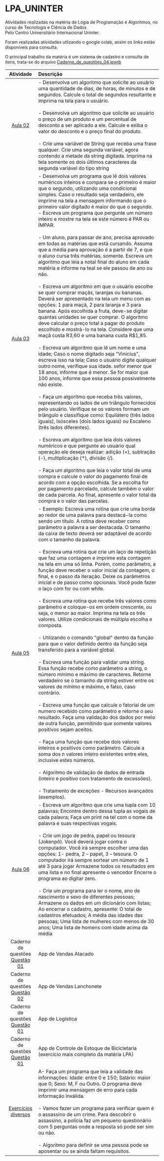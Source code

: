 # LPA_UNINTER
Atividades realizadas na matéria de Lógia de Programação e Algoritmos, no curso de Tecnologia e Ciência de Dados<br/>
Pelo Centro Universitário Internacional Uninter.

Foram realizadas atividades utlizando o google colab, assim os links estão disponíveis para consulta.

O principal trabalho da matéria é um sistema de cadastro e consulta de itens, trata-se do arquivo [Caderno_de_questões_04.ipynb](https://github.com/DheniMoura/LPA_UNINTER/blob/main/Caderno_de_quest%C3%B5es_04.ipynb)


|Atividade|Descrição|
|:----------:|:------------------|
|[Aula 02](https://github.com/DheniMoura/LPA_UNINTER/blob/main/LPA_Aula_02.ipynb)| - Desenvolva um algoritmo que solicite ao usuário uma quantidade de dias, de horas, de minutos e de segundos. Calcule o total de segundos resultante e imprima na tela para o usuário. <br><br> - Desenvolva um algoritmo que solicite ao usuário o preço de um produto e um percentual de desconto a ser aplicado a ele. Calcule e exiba o valor do desconto e o preço final do produto. <br><br> - Crie uma variável de String que receba uma frase qualquer. Crie uma segunda variável, agora contendo a metade da string digitada. Imprima na tela somente os dois últimos caracteres da segunda variável do tipo string|
|[Aula 03](https://github.com/DheniMoura/LPA_UNINTER/blob/main/LPA_Aula_03.ipynb)| - Desenvolva um programa que lê dois valores numéricos inteiros e compara se o primeiro é maior que o segundo, utilizando uma condicional simples. Caso o resultado seja verdadeiro, ele imprime na tela a mensagem informando que o primeiro valor digitado é maior do que o segundo. <br> - Escreva um programa que pergunte um número inteiro e mostre na tela se este número é PAR ou ÍMPAR. <br><br> - Um aluno, para passar de ano, precisa aprovado em todas as matérias que está cursando. Assuma que a média para aprovação é a partir de 7, e que o aluno cursa três matérias, somente. Escreva um algoritmo que leia a notal final do aluno em cada matéria e informe na teal se ele passou de ano ou não. <br><br> - Escreva um algoritmo em que o usuário escolhe se quer comprar maçãs, laranjas ou bananas. Deverá ser apresentado na tela um menu com as opções: 1 para maçã, 2 para laranja e 3 para banana. Após escolhida a fruta, deve-se digitar quantas unidades se quer comprar. O algoritmo deve calcular o preço total a pagar do produto escolhido e mostrá-lo na tela. Considere que uma maçã custa R3,60 e uma banana custa R$1,85. <br><br> - Escreva um algoritmo que lê um nome e uma idade; Caso o nome digitado seja "Vinicius", escreva isso na tela; Caso o usuário digite qualquer outro nome, verifique sua idade. sefor menor que 18 anos, informe que é menor. Se for maior que 100 anos, informe que essa pessoa possivelmente não existe. <br><br> - Faça um algoritmo que receba três valores, representando os lados de um triângulo fornecidos pelo usuário. Verifique se os valores formam um triângulo e classifique como: Equilátero (três lados iguais), Isósceles (dois lados iguais) ou Escaleno (três lados diferentes). <br><br> - Escreva um algoritmo que leia dois valores numéricos e que pergunte ao usuário qual operação ele deseja realizar: adição (+), subtração (-), multiplicação (*), divisão (/). <br><br> - Faça um algoritmo que leia o valor total de uma compra e calcule o valor do pagamento final de acordo com a opção escolhida. Se a escolha for por pagamento parcelado, calcule também o valor de cada parcela. Ao final, apresente o valor total da compra e o valor das parcelas. |
|[Aula 05](https://github.com/DheniMoura/LPA_UNINTER/blob/main/LPA_Aula_05.ipynb)| - Exemplo: Escreva uma rotina que crie uma borda ao redor de uma palavra para destacá-la como sendo um título. A rotina deve receber como parâmetro a palavra a ser destacada. O tamanho da caixa de texto deverá ser adaptável de acordo com o tamanho da palavra. <br><br> - Escreva uma rotina que crie um laço de repetição que faz uma contagem e imprime esta contagem na tela em uma só linha. Porém, como parâmetro, a função deve receber o valor inicial da contagem, o final, e o passo da iteração. Deixe os parâmetros inicial e de passo como opcionais. Você pode fazer o laço com for ou com while. <br><br> - Escreva uma rotina que recebe três valores como parâmetro e coloque-os em ordem crescente, ou seja, o menor ao maior. Imprima na tela os três valores. Utilize condicionais de múltipla escolha e composta. <br><br> - Utilizando o comando "global" dentro da função para que o valor definido dentro da função seja transferido para a variável global. <br><br> - Escreva uma função para validar uma string. Essa função recebe como parâmetro a string, o número mínimo e máximo de caracteres. Retorne verdadeiro se o tamanho da string estiver entre os valores de mínimo e máximo, e falso, caso contrário. <br><br> - Escreva uma função que calcule o fatorial de um numero recebido como parâmetro e retorne o seu resultado. Faça uma validação dos dados por meio de outra função, permitindo que somente valores positivos sejam aceitos. <br><br> - Faça uma função que recebe dois valores inteiros e positivos como parâmetro. Calcule a soma dos n valores inteiro existentes entre eles, inclusive estes números. <br><br> - Algoritmo de validação de dados de entrada (inteiro e positivo com tratamento de excessões). <br><br> - Tratamento de exceções - Recursos avançados (exemplos).|
|[Aula 06](https://github.com/DheniMoura/LPA_UNINTER/blob/main/LPA_Aula_06_EXERCICIOS.ipynb)| - Escreva um algoritmo que crie uma tupla com 10 palavras; Encontre dentro dessa tupla as vogais de cada palavra; Faça um print na tel com o nome da palavra e suas respectivas vogais. <br><br> - Crie um jogo de pedra, papel ou tesoura (Jokenpô). Você deverá jogar contra o computador. Você irá sempre escolher uma das opções: 1- pedra, 2 – papel, 3 – tesoura. O computador irá sempre sortear um número de 1 até 3 para jogar Armazene todos os resultados em uma lista e no final apresente o vencedor Encerre o programa ao digitar zero. <br><br> - Crie um programa para ler o nome, ano de nascimento e sexo de diferentes pessoas; Armazene os dados em um dicionário com listas; Ao encerrar o cadastro, apresente: O total de cadastros efetuados; A média das idades das pessoas; Uma lista de mulheres com menos de 30 anos; Uma lista de homens com idade acima da média|
|Caderno de questões<br>[Questão 01](https://github.com/DheniMoura/LPA_UNINTER/blob/main/Caderno_de_quest%C3%B5es_01.ipynb)| App de Vendas Atacado|
|Caderno de questões<br>[Questão 02](https://github.com/DheniMoura/LPA_UNINTER/blob/main/Caderno_de_quest%C3%B5es_02.ipynb)| App de Vendas Lanchonete|
|Caderno de questões<br>[Questão 01](https://github.com/DheniMoura/LPA_UNINTER/blob/main/Caderno_de_quest%C3%B5es_03.ipynb)| App de Logística|
|Caderno de questões<br>[Questão 01](https://github.com/DheniMoura/LPA_UNINTER/blob/main/Caderno_de_quest%C3%B5es_04.ipynb)| App de Controle de Estoque de Bicicletaria (exercício mais completo da matéria LPA)|
|[Exercícios diversos](https://github.com/DheniMoura/LPA_UNINTER/blob/main/Exerc%C3%ADcios_diversos_I.ipynb)| A- Faça um programa que leia a validade das informações: Idade: entre 0 e 150; Salário: maior que 0; Sexo: M, F ou Outro. O programa deve imprimir uma mensagem de erro para cada informação inválida. <br><br> - Vamos fazer um programa para verificar quem é o assassino de um crime. Para descobrir o assassino, a polícia faz um pequeno questionário com 5 perguntas onde a resposta só pode ser sim ou não. <br><br> - Algoritmo para definir se uma pessoa pode se aposentar ou se ainda faltam requisitos.|
